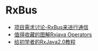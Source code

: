 # RxBus
* [项目需求讨论-RxBus来进行通信](http://www.jianshu.com/p/71298a824559?utm_campaign=hugo&utm_medium=reader_share&utm_content=note)
* [值得收藏的图解Rxjava Operators](http://mp.weixin.qq.com/s/OeL-fSjIQrHozP14IlJ3aw)
* [给初学者的RxJava2.0教程](http://www.jianshu.com/p/464fa025229e)


